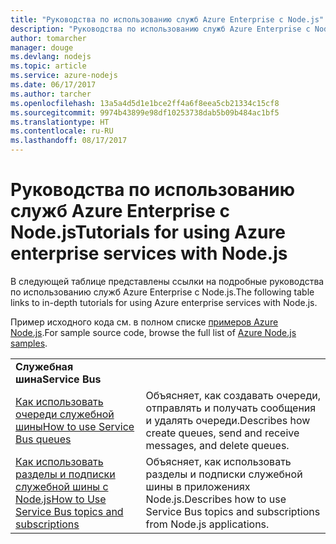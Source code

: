 ```yaml
---
title: "Руководства по использованию служб Azure Enterprise с Node.js"
description: "Руководства по использованию служб Azure Enterprise с Node.js."
author: tomarcher
manager: douge
ms.devlang: nodejs
ms.topic: article
ms.service: azure-nodejs
ms.date: 06/17/2017
ms.author: tarcher
ms.openlocfilehash: 13a5a4d5d1e1bce2ff4a6f8eea5cb21334c15cf8
ms.sourcegitcommit: 9974b43899e98df10253738dab5b09b484ac1bf5
ms.translationtype: HT
ms.contentlocale: ru-RU
ms.lasthandoff: 08/17/2017
---
```

# <a name="tutorials-for-using-azure-enterprise-services-with-nodejs"></a><span data-ttu-id="bbe0d-103">Руководства по использованию служб Azure Enterprise с Node.js</span><span class="sxs-lookup"><span data-stu-id="bbe0d-103">Tutorials for using Azure enterprise services with Node.js</span></span>

<span data-ttu-id="bbe0d-104">В следующей таблице представлены ссылки на подробные руководства по использованию служб Azure Enterprise с Node.js.</span><span class="sxs-lookup"><span data-stu-id="bbe0d-104">The following table links to in-depth tutorials for using Azure enterprise services with Node.js.</span></span>

<span data-ttu-id="bbe0d-105">Пример исходного кода см. в полном списке [примеров Azure Node.js](https://azure.microsoft.com/resources/samples/?term=nodejs).</span><span class="sxs-lookup"><span data-stu-id="bbe0d-105">For sample source code, browse the full list of [Azure Node.js samples](https://azure.microsoft.com/resources/samples/?term=nodejs).</span></span>

| | |
|---|---|
| <span data-ttu-id="bbe0d-106">**Служебная шина**</span><span class="sxs-lookup"><span data-stu-id="bbe0d-106">**Service Bus**</span></span> ||
| [<span data-ttu-id="bbe0d-107">Как использовать очереди служебной шины</span><span class="sxs-lookup"><span data-stu-id="bbe0d-107">How to use Service Bus queues</span></span>](http://docs.microsoft.com/azure/service-bus-messaging/service-bus-nodejs-how-to-use-queues?toc=/azure/node/toc.json&bc=/azure/node/toc.json) | <span data-ttu-id="bbe0d-108">Объясняет, как создавать очереди, отправлять и получать сообщения и удалять очереди.</span><span class="sxs-lookup"><span data-stu-id="bbe0d-108">Describes how create queues, send and receive messages, and delete queues.</span></span> |
| [<span data-ttu-id="bbe0d-109">Как использовать разделы и подписки служебной шины с Node.js</span><span class="sxs-lookup"><span data-stu-id="bbe0d-109">How to Use Service Bus topics and subscriptions</span></span>](http://docs.microsoft.com/azure/service-bus-messaging/service-bus-nodejs-how-to-use-topics-subscriptions?toc=/azure/node/toc.json&bc=/azure/node/toc.json) | <span data-ttu-id="bbe0d-110">Объясняет, как использовать разделы и подписки служебной шины в приложениях Node.js.</span><span class="sxs-lookup"><span data-stu-id="bbe0d-110">Describes how to use Service Bus topics and subscriptions from Node.js applications.</span></span> |
